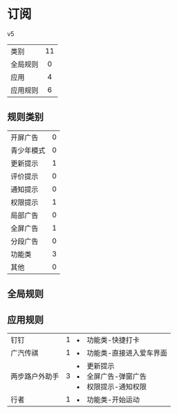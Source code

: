 # 订阅

v5

|||
| - |:-:|
|类别|11|
|全局规则|0|
|应用|4|
|应用规则|6|

## 规则类别

|||
| - |:-:|
|开屏广告|0|
|青少年模式|0|
|更新提示|1|
|评价提示|0|
|通知提示|0|
|权限提示|1|
|局部广告|0|
|全屏广告|1|
|分段广告|0|
|功能类|3|
|其他|0|

## 全局规则



## 应用规则

||||
| - |:-:|-|
|钉钉|1|<li>功能类-快捷打卡|
|广汽传祺|1|<li>功能类-直接进入爱车界面|
|两步路户外助手|3|<li>更新提示<li>全屏广告-弹窗广告<li>权限提示-通知权限|
|行者|1|<li>功能类-开始运动|
